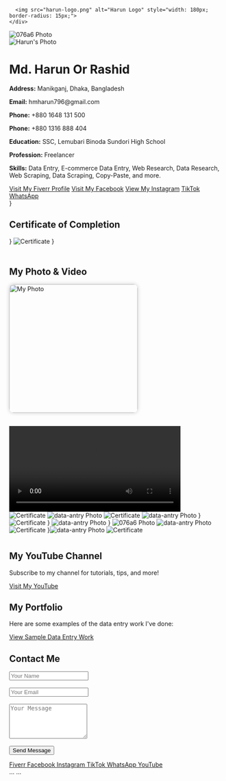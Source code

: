 <!DOCTYPE html>

      <img src="harun-logo.png" alt="Harun Logo" style="width: 180px; border-radius: 15px;">
    </div> 
 <img src="file_00000000758861f884606a82c460dc7a.png" alt="076a6 Photo" class="image">
      <body>
        <!-- Google Custom Search Engine -->
<script async src="https://cse.google.com/cse.js?cx=e3423b1d95f9043ee"></script>
<div class="gcse-search"></div>
    <!-- Profile Photo -->
            <img src="harun.jpg" alt="Harun's Photo" class="profile">
    
<h1>Md. Harun Or Rashid</h1>
    <p><strong>Address:</strong> Manikganj, Dhaka, Bangladesh</p>
    <p><strong>Email:</strong> hmharun796@gmail.com</p>
    <p><strong>Phone:</strong> +880 1648 131 500</p>
    <p><strong>Phone:</strong> +880 1316 888 404</p>
    <p><strong>Education:</strong> SSC, Lemubari Binoda Sundori High School</p>
    <p><strong>Profession:</strong> Freelancer</p>
    <p><strong>Skills:</strong> Data Entry, E-commerce Data Entry, Web Research, Data Research, Web Scraping, Data Scraping, Copy-Paste, and more.</p>
     <div class="buttons">
      <a class="button fiverr" href="https://www.fiverr.com/s/dDlW3G3" target="_blank">Visit My Fiverr Profile</a>
      <a class="button" href="https://www.facebook.com/share/r/1BcEg68nzy/" target="_blank">Visit My Facebook</a>
      <a class="button" href="https://www.instagram.com/p/DIeAfFXT_oO/" target="_blank">View My Instagram</a>
      <a class="button" href="https://www.tiktok.com/@user6071584366187" target="_blank">TikTok</a>
      <a class="button" href="https://wa.me/8801648131500?text=Hi,%20I%20want%20to%20contact%20you" target="_blank">WhatsApp</a>
    </div>
     <div class="certificate-section">
       }</div>
      <h2>Certificate of Completion</h2>
       }</body>
       <img src="certificate.jpg" alt="Certificate">
       }</body>
       <div class="media-section" style="margin-top: 50px;">
  <h2>My Photo & Video</h2>
  
  <!-- My Photo -->
  <img src="media/myphoto.jpg" alt="My Photo" style="width: 300px; border-radius: 10px; box-shadow: 0 0 10px rgba(0,0,0,0.2);"><br><br>
  
  <!-- My Video -->
  <video controls width="400">
    <source src="media/myvideo.mp4" type="video/mp4">
    Your browser does not support the video tag.
  </video>
</div>
<img src="file_000000004bd461f89c7906893d08c772.png" alt="Certificate">
<img src="data-antry.png" alt="data-antry Photo" class="image">
<img src="file_00000000875861f990b4e5fffbcbb32e.png" alt="Certificate">
 <img src="data-antry.png" alt="data-antry Photo" class="image">
       } <working file>
    <img src="312.jpg" alt="Certificate">
       }<working file>
         <img src="data-antry.png" alt="data-antry Photo" class="image">
         }<working file>
       <img src="076ac6.jpg" alt="076a6 Photo" class="image">
        <img src="data-antry.png" alt="data-antry Photo" class="image">
        <img src="SAMPLE.jpeg" alt="Certificate">
         }<img src="data-antry.png" alt="data-antry Photo" class="image">
         <img src="data.jpg" alt="Certificate">
     </div><div class="youtube-section" style="margin-top: 40px;">
      <h2>My YouTube Channel</h2>
      <p>Subscribe to my channel for tutorials, tips, and more!</p>
      <a class="button" href="https://youtube.com/@mdharun-n6j" target="_blank">Visit My YouTube</a>
     </div
       ><div class="portfolio-section">
      <h2>My Portfolio</h2>
      <p>Here are some examples of the data entry work I've done:</p>
      <div class="buttons">
        <a class="button" href="https://docs.google.com/spreadsheets/d/1FSV3CzDlRSDJHaumYrCcvKFcBKGedUhFU9qPDY6viW4/edit?usp=drivesdk" target="_blank">
          View Sample Data Entry Work
        </a>
      </div>
    </div>
      <div class="contact-section">
      <h2>Contact Me</h2>
      <form action="https://formspree.io/f/mjvnavrw" method="POST">
        <input type="text" name="name" placeholder="Your Name" required><br><br>
        <input type="email" name="email" placeholder="Your Email" required><br><br>
        <textarea name="message" rows="5" placeholder="Your Message" required></textarea><br><br>
        <button type="submit" class="button">Send Message</button>
      </form>
    </div>
   </div>
</body>
</html>
<form action="https://formspree.io/f/mjvnavrw" method="POST">
<div class="buttons">
  <a class="button fiverr" href="https://www.fiverr.com/s/dDlW3G3" target="_blank">
    <i class="fab fa-fiverr"></i> Fiverr
  </a>
  <a class="button" href="https://www.facebook.com/share/r/1BcEg68nzy/" target="_blank">
    <i class="fab fa-facebook"></i> Facebook
  </a>
  <a class="button" href="https://www.instagram.com/p/DIeAfFXT_oO/" target="_blank">
    <i class="fab fa-instagram"></i> Instagram
  </a>
  <a class="button" href="https://www.tiktok.com/@user6071584366187" target="_blank">
    <i class="fab fa-tiktok"></i> TikTok
  </a>
  <a class="button" href="https://wa.me/8801648131500?text=Hi,%20I%20want%20to%20contact%20you" target="_blank">
    <i class="fab fa-whatsapp"></i> WhatsApp
  </a>
  <a class="button" href="https://youtube.com/@mdharun-n6j" target="_blank">
    <i class="fab fa-youtube"></i> YouTube
  </a>
</div>
<head>
  ...
  <link rel="stylesheet" href="https://cdnjs.cloudflare.com/ajax/libs/font-awesome/6.5.0/css/all.min.css">
  ...
</head>
